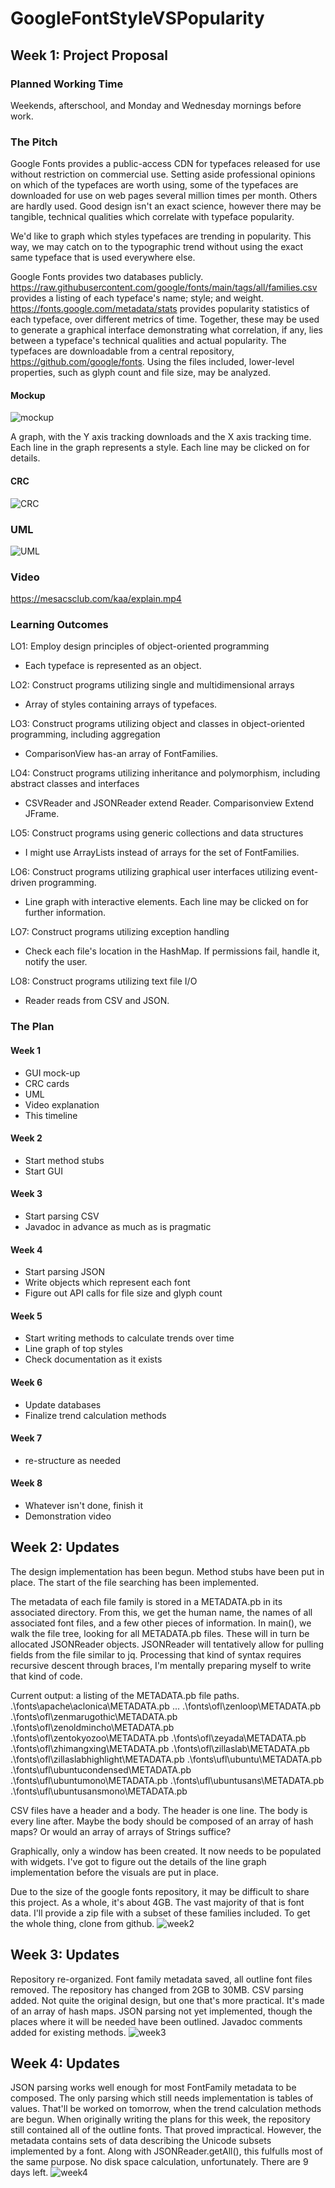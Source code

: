 # GoogleFontStyleVSPopularity

## Week 1: Project Proposal

### Planned Working Time

Weekends, afterschool, and Monday and Wednesday mornings before work.

### The Pitch

Google Fonts provides a public-access CDN for typefaces released for use without restriction on commercial use. Setting aside professional opinions on which of the typefaces are worth using, some of the typefaces are downloaded for use on web pages several million times per month. Others are hardly used. Good design isn't an exact science, however there may be tangible, technical qualities which correlate with typeface popularity.

We'd like to graph which styles typefaces are trending in popularity. This way, we may catch on to the typographic trend without using the exact same typeface that is used everywhere else.

Google Fonts provides two databases publicly. https://raw.githubusercontent.com/google/fonts/main/tags/all/families.csv provides a listing of each typeface's name; style; and weight. https://fonts.google.com/metadata/stats provides popularity statistics of each typeface, over different metrics of time. Together, these may be used to generate a graphical interface demonstrating what correlation, if any, lies between a typeface's technical qualities and actual popularity. The typefaces are downloadable from a central repository, https://github.com/google/fonts. Using the files included, lower-level properties, such as glyph count and file size, may be analyzed.

#### Mockup
![mockup](mockup.png)

A graph, with the Y axis tracking downloads and the X axis tracking time. Each line in the graph represents a style. Each line may be clicked on for details.

#### CRC
![CRC](crc.png)

### UML
![UML](uml.png)

### Video

https://mesacsclub.com/kaa/explain.mp4

### Learning Outcomes
LO1: Employ design principles of object-oriented programming
* Each typeface is represented as an object.

LO2: Construct programs utilizing single and multidimensional arrays
* Array of styles containing arrays of typefaces.

LO3: Construct programs utilizing object and classes in object-oriented programming, including aggregation
* ComparisonView has-an array of FontFamilies.

LO4: Construct programs utilizing inheritance and polymorphism, including abstract classes and interfaces
* CSVReader and JSONReader extend Reader. Comparisonview Extend JFrame.

LO5: Construct programs using generic collections and data structures
* I might use ArrayLists instead of arrays for the set of FontFamilies.

LO6: Construct programs utilizing graphical user interfaces utilizing event-driven programming.
* Line graph with interactive elements. Each line may be clicked on for further information.

LO7: Construct programs utilizing exception handling
* Check each file's location in the HashMap. If permissions fail, handle it, notify the user.

LO8: Construct programs utilizing text file I/O
* Reader reads from CSV and JSON.

### The Plan

#### Week 1

* GUI mock-up
* CRC cards
* UML
* Video explanation
* This timeline

#### Week 2
* Start method stubs
* Start GUI

#### Week 3

* Start parsing CSV
* Javadoc in advance as much as is pragmatic

#### Week 4

* Start parsing JSON
* Write objects which represent each font
* Figure out API calls for file size and glyph count

#### Week 5

* Start writing methods to calculate trends over time
* Line graph of top styles
* Check documentation as it exists

#### Week 6

* Update databases
* Finalize trend calculation methods

#### Week 7
* re-structure as needed

#### Week 8

* Whatever isn't done, finish it
* Demonstration video

## Week 2: Updates
The design implementation has been begun.
Method stubs have been put in place.
The start of the file searching has been implemented.

The metadata of each file family is stored in a METADATA.pb in its
associated directory. From this, we get the human name, the names of
all associated font files, and a few other pieces of information.
In main(), we walk the file tree, looking for all METADATA.pb files.
These will in turn be allocated JSONReader objects. JSONReader will
tentatively allow for pulling fields from the file similar to jq.
Processing that kind of syntax requires recursive descent through braces,
I'm mentally preparing myself to write that kind of code.

Current output: a listing of the METADATA.pb file paths.
.\fonts\apache\aclonica\METADATA.pb
...
.\fonts\ofl\zenloop\METADATA.pb
.\fonts\ofl\zenmarugothic\METADATA.pb
.\fonts\ofl\zenoldmincho\METADATA.pb
.\fonts\ofl\zentokyozoo\METADATA.pb
.\fonts\ofl\zeyada\METADATA.pb
.\fonts\ofl\zhimangxing\METADATA.pb
.\fonts\ofl\zillaslab\METADATA.pb
.\fonts\ofl\zillaslabhighlight\METADATA.pb
.\fonts\ufl\ubuntu\METADATA.pb
.\fonts\ufl\ubuntucondensed\METADATA.pb
.\fonts\ufl\ubuntumono\METADATA.pb
.\fonts\ufl\ubuntusans\METADATA.pb
.\fonts\ufl\ubuntusansmono\METADATA.pb

CSV files have a header and a body. The header is one line.
The body is every line after. Maybe the body should be composed
of an array of hash maps? Or would an array of arrays of Strings
suffice?

Graphically, only a window has been created. It now needs
to be populated with widgets. I've got to figure out the details of the
line graph implementation before the visuals are put in place.

Due to the size of the google fonts repository, it may be difficult
to share this project. As a whole, it's about 4GB. The vast majority
of that is font data. I'll provide a zip file with a subset of these
families included. To get the whole thing, clone from github.
![week2](week2.png)

## Week 3: Updates
Repository re-organized. Font family metadata saved, all outline font files removed.
The repository has changed from 2GB to 30MB.
CSV parsing added. Not quite the original design, but one that's more practical. It's made of an array of hash maps. 
JSON parsing not yet implemented, though the places where it will be needed have been outlined.
Javadoc comments added for existing methods.
![week3](week3.png)

## Week 4: Updates
JSON parsing works well enough for most FontFamily metadata to be composed.
The only parsing which still needs implementation is tables of values.
That'll be worked on tomorrow, when the trend calculation methods are begun.
When originally writing the plans for this week, the repository still contained
all of the outline fonts. That proved impractical. However, the metadata contains
sets of data describing the Unicode subsets implemented by a font. Along with JSONReader.getAll(),
this fulfulls most of the same purpose. No disk space calculation, unfortunately.
There are 9 days left.
![week4](week4.png)
